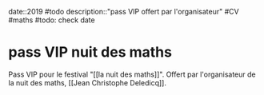 date::2019 #todo
description::"pass VIP offert par l'organisateur"
#CV #maths 
#todo: check date
# pass VIP nuit des maths
Pass VIP pour le festival "[[la nuit des maths]]".
Offert par l'organisateur de la nuit des maths, [[Jean Christophe Deledicq]].

